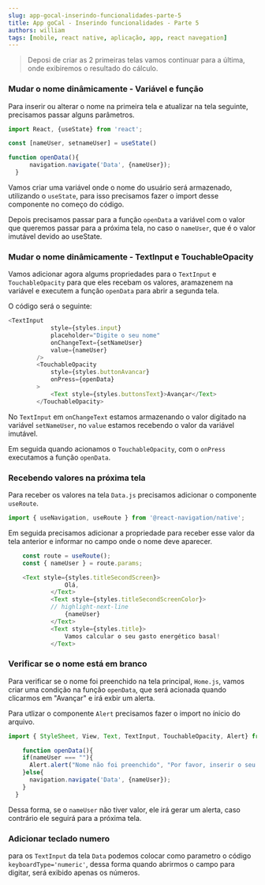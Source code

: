```yaml
---
slug: app-gocal-inserindo-funcionalidades-parte-5
title: App goCal - Inserindo funcionalidades - Parte 5
authors: william
tags: [mobile, react native, aplicação, app, react navegation]
---
```


> Deposi de criar as 2 primeiras telas vamos continuar para a última, onde exibiremos o resultado do cálculo.

<!--truncate-->
### Mudar o nome dinâmicamente - Variável e função

Para inserir ou alterar o nome na primeira tela e atualizar na tela seguinte, precisamos passar alguns parâmetros.

```js title="./src/pages/Home.js"
import React, {useState} from 'react';
```

```js showLineNumbers title="./src/pages/Home.js"
const [nameUser, setnameUser] = useState()

function openData(){
      navigation.navigate('Data', {nameUser});
  }
```

Vamos criar uma variável onde o nome do usuário será armazenado, utilizando o `useState`, para isso precisamos fazer o import desse componente no começo do código.

Depois precisamos passar para a função `openData` a variável com o valor que queremos passar para a próxima tela, no caso o `nameUser`, que é o valor imutável devido ao useState.

### Mudar o nome dinâmicamente - TextInput e TouchableOpacity

Vamos adicionar agora algums propriedades para o `TextInput` e `TouchableOpacity` para que eles recebam os valores, aramazenem na variável e executem a função `openData` para abrir a segunda tela.

O código será o seguinte:

```js showLineNumbers title="./src/pages/Home.js"
<TextInput
            style={styles.input}
            placeholder="Digite o seu nome"
            onChangeText={setNameUser}
            value={nameUser}
        />
        <TouchableOpacity 
            style={styles.buttonAvancar}
            onPress={openData}
        >
            <Text style={styles.buttonsText}>Avançar</Text>
        </TouchableOpacity>
```
No `TextInput` em `onChangeText` estamos armazenando o valor digitado na variável `setNameUser`, no `value` estamos recebendo o valor da variável imutável.

Em seguida quando acionamos o `TouchableOpacity`, com o `onPress` executamos a função `openData`.

### Recebendo valores na próxima tela

Para receber os valores na tela `Data.js` precisamos adicionar o componente `useRoute`.

```js title="./src/pages/Data.js"
import { useNavigation, useRoute } from '@react-navigation/native';
```

Em seguida precisamos adicionar a propriedade para receber esse valor da tela anterior e informar no campo onde o nome deve aparecer.

```js title="./src/pages/Data.js"
    const route = useRoute();
    const { nameUser } = route.params;
```

```js title="./src/pages/Data.js"
    <Text style={styles.titleSecondScreen}>
                Olá,
            </Text>
            <Text style={styles.titleSecondScreenColor}>
            // highlight-next-line
                {nameUser}
            </Text>
            <Text style={styles.title}>
                Vamos calcular o seu gasto energético basal!
            </Text>
```

### Verificar se o nome está em branco

Para verificar se o nome foi preenchido na tela principal, `Home.js`, vamos criar uma condição na função `openData`, que será acionada quando clicarmos em "Avançar" e irá exbir um alerta.

Para utlizar o componente `Alert` precisamos fazer o import no ínicio do arquivo.

```js title="./src/pages/Home.js"
import { StyleSheet, View, Text, TextInput, TouchableOpacity, Alert} from 'react-native';
```

```js title="./src/pages/Home.js"
    function openData(){
    if(nameUser === ""){
      Alert.alert("Nome não foi preenchido", "Por favor, inserir o seu nome no campo indicado.")
    }else{
      navigation.navigate('Data', {nameUser});
    }
  }
```

Dessa forma, se o `nameUser` não tiver valor, ele irá gerar um alerta, caso contrário ele seguirá para a próxima tela.

### Adicionar teclado numero

para os `TextInput` da tela `Data` podemos colocar como parametro o código `keyboardType='numeric'`, dessa forma quando abrirmos o campo para digitar, será exibido apenas os números.